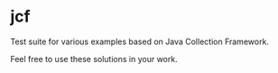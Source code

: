 # jcf

Test suite for various examples based on Java Collection Framework.

Feel free to use these solutions in your work.
